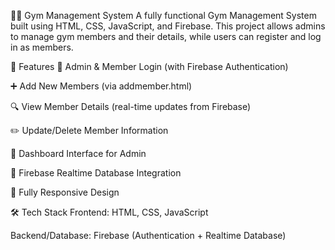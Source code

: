 🏋️‍♂️ Gym Management System
A fully functional Gym Management System built using HTML, CSS, JavaScript, and Firebase. This project allows admins to manage gym members and their details, while users can register and log in as members.

🔧 Features
🔐 Admin & Member Login (with Firebase Authentication)

➕ Add New Members (via addmember.html)

🔍 View Member Details (real-time updates from Firebase)

✏️ Update/Delete Member Information

🧾 Dashboard Interface for Admin

💾 Firebase Realtime Database Integration

📱 Fully Responsive Design

🛠️ Tech Stack
Frontend: HTML, CSS, JavaScript

Backend/Database: Firebase (Authentication + Realtime Database)
